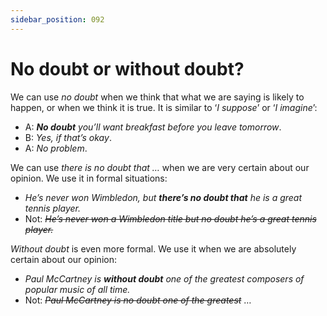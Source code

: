 ```yaml
---
sidebar_position: 092
---
```


# No doubt or without doubt?

We can use *no doubt* when we think that what we are saying is likely to happen, or when we think it is true. It is similar to ‘*I suppose*’ or ‘*I imagine*’:

- A: ***No doubt*** *you’ll want breakfast before you leave tomorrow*.
- B: *Yes, if that’s okay*.
- A: *No problem*.

We can use *there is no doubt that …* when we are very certain about our opinion. We use it in formal situations:

- *He’s never won Wimbledon, but **there’s no doubt that** he is a great tennis player.*
- Not: *~~He’s never won a Wimbledon title but no doubt he’s a great tennis player.~~*

*Without doubt* is even more formal. We use it when we are absolutely certain about our opinion:

- *Paul McCartney is **without doubt** one of the greatest composers of popular music of all time.*
- Not: *~~Paul McCartney is no doubt one of the greatest~~* …
